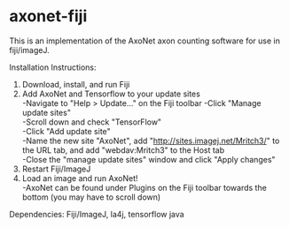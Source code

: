 # axonet-fiji
This is an implementation of the AxoNet axon counting software for use in fiji/imageJ.

Installation Instructions:  
1. Download, install, and run Fiji  
2. Add AxoNet and Tensorflow to your update sites    
	-Navigate to "Help > Update..." on the Fiji toolbar
	-Click "Manage update sites"  
	-Scroll down and check "TensorFlow"   
	-Click "Add update site"  
	-Name the new site "AxoNet", add "http://sites.imagej.net/Mritch3/" to the URL tab, and add "webdav:Mritch3" to the Host tab    
	-Close the "manage update sites" window and click "Apply changes"    
3. Restart Fiji/ImageJ  
4. Load an image and run AxoNet!  
	-AxoNet can be found under Plugins on the Fiji toolbar towards the bottom (you may have to scroll down)  



Dependencies: Fiji/ImageJ, la4j, tensorflow java
